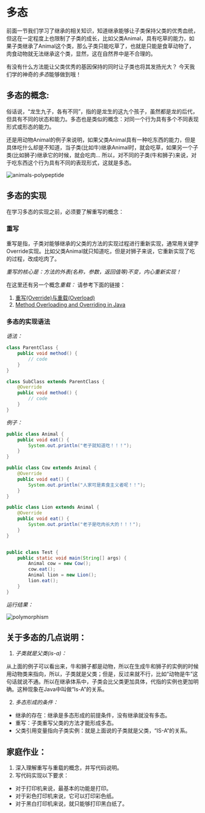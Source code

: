 # 多态

前面一节我们学习了继承的相关知识，知道继承能够让子类保持父类的优秀血统，但这在一定程度上也限制了子类的成长，比如父类Animal，具有吃草的能力，如果子类继承了Animal这个类，那么子类只能吃草了，也就是只能是食草动物了，肉食动物就无法继承这个类，显然，这在自然界中是不合理的。

有没有什么方法能让父类优秀的基因保持的同时让子类也将其发扬光大？
今天我们学的神奇的*多态*能够做到哦！

## 多态的概念:

俗话说，“龙生九子，各有不同”，指的是龙生的这九个孩子，虽然都是龙的后代，但具有不同的状态和能力。多态也是类似的概念：对同一个行为具有多个不同表现形式或形态的能力。

还是用动物Animal的例子来说明，如果父类Animal具有一种吃东西的能力，但是具体吃什么却是不知道，当子类(比如牛)继承Animal时，就会吃草，如果另一个子类(比如狮子)继承它的时候，就会吃肉... 所以，对不同的子类(牛和狮子)来说，对于吃东西这个行为具有不同的表现形式，这就是多态。

![animals-polypeptide](http://ww1.sinaimg.cn/large/af4e9f79ly1fy6exf8hlxj20zk0k0gmw.jpg)

## 多态的实现

在学习多态的实现之前，必须要了解重写的概念：

### 重写

重写是指，子类对能够继承的父类的方法的实现过程进行重新实现，通常用关键字Override实现。比如父类Animal就只知道吃，但是对狮子来说，它重新实现了吃的过程，改成吃肉了。

*重写的核心是：方法的外表(名称，参数，返回值等)不变，内心重新实现！*

在这里还有另一个概念*重载：* 请参考下面的链接：

1. [重写(Override)与重载(Overload)](http://www.runoob.com/java/java-override-overload.html)
2. [Method Overloading and Overriding in Java](https://www.baeldung.com/java-method-overload-override)

### 多态的实现语法

*语法：*

```java
class ParentClass {
    public void method() {
        // code
    }
}

class SubClass extends ParentClass {
    @Override
    public void method() {
        // code
    }
}
```
*例子：*

```java
public class Animal {
    public void eat() {
        System.out.println("老子就知道吃！！！");
    }
}

public class Cow extends Animal {
    @Override
    public void eat() {
        System.out.println("人家可是素食主义者呢！！");
    }
}

public class Lion extends Animal {
    @Override
    public void eat() {
        System.out.println("老子是吃肉长大的！！！");
    }
}


public class Test {
    public static void main(String[] args) {
        Animal cow = new Cow();
        cow.eat();
        Animal lion = new Lion();
        lion.eat();
    }
}
```
*运行结果：*

![polymorphism](http://ww1.sinaimg.cn/large/af4e9f79ly1fy6fu9uogwj214605uta1.jpg)

## 关于多态的几点说明：

1. *子类就是父类(is-a)：*

从上面的例子可以看出来，牛和狮子都是动物，所以在生成牛和狮子的实例的时候用动物类来指向，所以，子类就是父类；但是，反过来就不行，比如“动物是牛”这句话就说不通。所以在继承体系中，子类会比父类更加具体，代指的实例也更加明确。这种现象在Java中叫做“Is-A”的关系。

2. *多态形成的条件：*

* 继承的存在：继承是多态形成的前提条件，没有继承就没有多态。
* 重写：子类重写父类的方法才能形成多态。
* 父类引用变量指向子类实例：就是上面说的子类就是父类，“IS-A“的关系。

## 家庭作业：

1. 深入理解重写与重载的概念，并写代码说明。
2. 写代码实现以下要求：
* 对于打印机来说，最基本的功能是打印。
* 对于彩色打印机来说，它可以打印彩色纸。
* 对于黑白打印机来说，就只能够打印黑白纸了。


